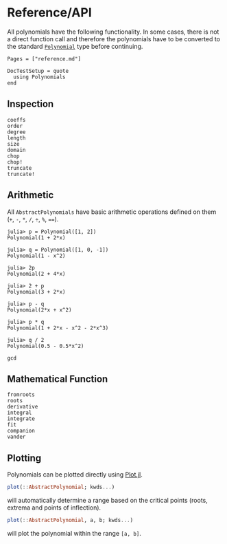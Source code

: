 # Reference/API

All polynomials have the following functionality. In some cases, there is not a direct function call and therefore the polynomials have to be converted to the standard [`Polynomial`](@ref) type before continuing.

```@index
Pages = ["reference.md"]
```

```@meta
DocTestSetup = quote
  using Polynomials
end
```

## Inspection

```@docs
coeffs
order
degree
length
size
domain
chop
chop!
truncate
truncate!
```

## Arithmetic

All `AbstractPolynomials` have basic arithmetic operations defined on them (`+`, `-`, `*`, `/`, `÷`, `%`, `==`).

```jldoctest
julia> p = Polynomial([1, 2])
Polynomial(1 + 2*x)

julia> q = Polynomial([1, 0, -1])
Polynomial(1 - x^2)

julia> 2p
Polynomial(2 + 4*x)

julia> 2 + p
Polynomial(3 + 2*x)

julia> p - q
Polynomial(2*x + x^2)

julia> p * q
Polynomial(1 + 2*x - x^2 - 2*x^3)

julia> q / 2
Polynomial(0.5 - 0.5*x^2)
```

```@docs
gcd
```

## Mathematical Function

```@docs
fromroots
roots
derivative
integral
integrate
fit
companion
vander
```

## Plotting

Polynomials can be plotted directly using [Plot.jl](https://github.com/juliaplots/plots.jl). 

```julia
plot(::AbstractPolynomial; kwds...)
```

will automatically determine a range based on the critical points (roots, extrema and points of inflection).

```julia
plot(::AbstractPolynomial, a, b; kwds...)
```

will plot the polynomial within the range `[a, b]`. 
